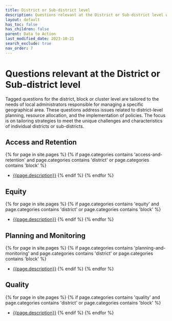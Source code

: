 ```yaml
---
title: District or Sub-district level
description: Questions relevant at the District or Sub-district level with a focus on tailoring strategies to meet the unique challenges and characteristics of individual districts or sub-districts.
layout: default
has_toc: false
has_children: false
parent: Data to Action
last_modified_date: 2023-10-21
search_exclude: true
nav_order: 7
---
```


# Questions relevant at the District or Sub-district level
Tagged questions for the district, block or cluster level are tailored to the needs of local administrators responsible for managing a specific geographical area. These questions address issues related to district-level planning, resource allocation, and the implementation of policies. The focus is on tailoring strategies to meet the unique challenges and characteristics of individual districts or sub-districts.

## Access and Retention
{% for page in site.pages %}
  {% if page.categories contains 'access-and-retention' and page.categories contains 'district' or page.categories contains 'block' %}
  -  [{{page.description}}]({{site.url}}{{page.url}})
  {% endif %}
{% endfor %}

## Equity
{% for page in site.pages %}
  {% if page.categories contains 'equity' and page.categories contains 'district' or page.categories contains 'block' %}
  -  [{{page.description}}]({{site.url}}{{page.url}})
  {% endif %}
{% endfor %}

## Planning and Monitoring
{% for page in site.pages %}
  {% if page.categories contains 'planning-and-monitoring' and page.categories contains 'district' or page.categories contains 'block' %}
  -  [{{page.description}}]({{site.url}}{{page.url}})
  {% endif %}
{% endfor %}

## Quality
{% for page in site.pages %}
  {% if page.categories contains 'quality' and page.categories contains 'district' or page.categories contains 'block' %}
  -  [{{page.description}}]({{site.url}}{{page.url}})
  {% endif %}
{% endfor %}
